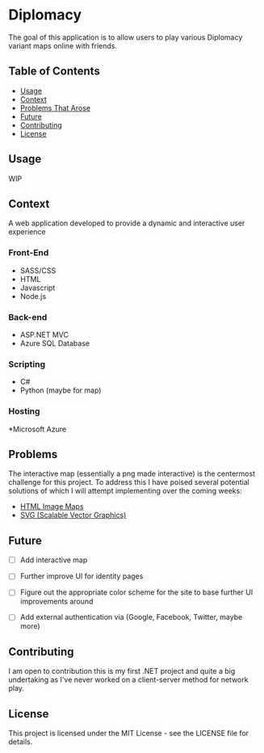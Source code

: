# Diplomacy

The goal of this application is to allow users to play various Diplomacy variant maps online with friends.

## Table of Contents

- [Usage](#usage)
- [Context](#context)
- [Problems That Arose](#problems)
- [Future](#future)
- [Contributing](#contributing)
- [License](#license)


## Usage
WIP
## Context
A web application developed to provide a dynamic and interactive user experience
### Front-End
* SASS/CSS
* HTML
* Javascript
* Node.js
### Back-end
* ASP.NET MVC
* Azure SQL Database
### Scripting
* C#
* Python (maybe for map)
### Hosting
*Microsoft Azure

## Problems
The interactive map (essentially a png made interactive) is the centermost challenge for this project.
To address this I have poised several potential solutions of which I will attempt implementing over the coming weeks:
* [HTML Image Maps](https://www.w3schools.com/html/html_images_imagemap.asp)
* [SVG (Scalable Vector Graphics)](https://developer.mozilla.org/en-US/docs/Web/SVG)
## Future
- [ ] Add interactive map
- [ ] Further improve UI for identity pages
- [ ] Figure out the appropriate color scheme for the site to base further UI improvements around
- [ ] Add external authentication via (Google, Facebook, Twitter, maybe more)



## Contributing
I am open to contribution this is my first .NET project and quite a big undertaking as I've never worked on a client-server method for network play.

## License
This project is licensed under the MIT License - see the LICENSE file for details.
